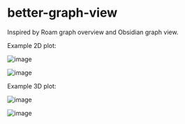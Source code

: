 # better-graph-view
Inspired by Roam graph overview and Obsidian graph view.

Example 2D plot:

![image](https://github.com/user-attachments/assets/4bcc1fe3-6c29-42b6-adfc-7d832124beba)

![image](https://github.com/user-attachments/assets/262909b1-1e7f-48c3-bb54-a3f31556022b)

Example 3D plot:

![image](https://github.com/user-attachments/assets/f0ac23e7-ba0f-4a81-8994-6ea2c0a03113)

![image](https://github.com/user-attachments/assets/b812bca4-c362-4a9e-8552-2e947a3ea9ed)

